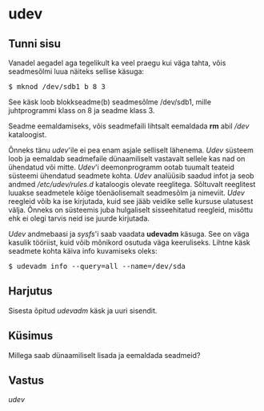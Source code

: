 # udev

## Tunni sisu

Vanadel aegadel aga tegelikult ka veel praegu kui väga tahta, võis seadmesõlmi luua näiteks sellise käsuga:

<pre>$ mknod /dev/sdb1 b 8 3</pre>

See käsk loob blokkseadme(b) seadmesõlme /dev/sdb1, mille juhtprogrammi klass on 8 ja seadme klass 3.

Seadme eemaldamiseks, võis seadmefaili lihtsalt eemaldada <b>rm</b> abil */dev* kataloogist.

Õnneks tänu *udev*'ile ei pea enam asjale selliselt lähenema. *Udev* süsteem loob ja eemaldab seadmefaile dünaamiliselt vastavalt sellele kas nad on ühendatud või mitte. *Udev*'i deemonprogramm ootab tuumalt teateid süsteemi ühendatud seadmete kohta. *Udev* analüüsib saadud infot ja seob andmed */etc/udev/rules.d* kataloogis olevate reeglitega. Sõltuvalt reeglitest luuakse seadmetele kõige tõenäolisemalt seadmesõlm ja nimeviit. *Udev* reegleid võib ka ise kirjutada, kuid see jääb veidike selle kursuse ulatusest välja. Õnneks on süsteemis juba hulgaliselt sisseehitatud reegleid, misõttu ehk ei olegi tarvis neid ise juurde kirjutada.

*Udev* andmebaasi ja *sysfs*'i saab vaadata <b>udevadm</b> käsuga. See on väga kasulik tööriist, kuid võib mõnikord osutuda väga keeruliseks. Lihtne käsk seadmete kohta käiva info kuvamiseks oleks:

<pre>$ udevadm info --query=all --name=/dev/sda</pre>

## Harjutus

Sisesta õpitud *udevadm* käsk ja uuri sisendit.

## Küsimus

Millega saab dünaamiliselt lisada ja eemaldada seadmeid?

## Vastus

*udev*
